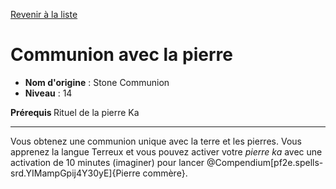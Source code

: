 [Revenir à la liste](list.md)

# Communion avec la pierre

 * **Nom d'origine** : Stone Communion
 * **Niveau** : 14


<p><span id="ctl00_MainContent_DetailedOutput"><strong>Prérequis </strong> Rituel de la pierre Ka<br></span></p>
<hr>
<p>Vous obtenez une communion unique avec la terre et les pierres. Vous apprenez la langue Terreux et vous pouvez activer votre <em>pierre ka </em> avec une activation de 10 minutes (imaginer) pour lancer @Compendium[pf2e.spells-srd.YIMampGpij4Y30yE]{Pierre commère}.&nbsp;</p>